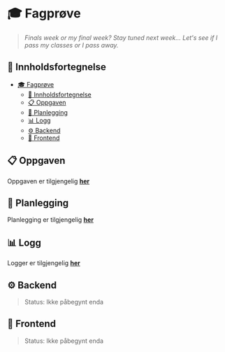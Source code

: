 # 🎓 Fagprøve

> *Finals week or my final week? Stay tuned next week... Let's see if I pass my classes or I pass away.*

## 📖 Innholdsfortegnelse

- [🎓 Fagprøve](#-fagprøve)
  - [📖 Innholdsfortegnelse](#-innholdsfortegnelse)
  - [📋 Oppgaven](#-oppgaven)
  - [📝 Planlegging](#-planlegging)
  - [📊 Logg](#-logg)
  - [⚙️ Backend](#️-backend)
  - [🎨 Frontend](#-frontend)

## 📋 Oppgaven

Oppgaven er tilgjengelig **[her](task/task.md)**

## 📝 Planlegging

Planlegging er tilgjengelig **[her](plan/plan.md)**

## 📊 Logg

Logger er tilgjengelig **[her](logs/logs.md)**

## ⚙️ Backend

> Status: Ikke påbegynt enda

## 🎨 Frontend

> Status: Ikke påbegynt enda
